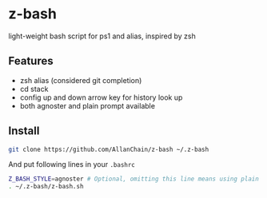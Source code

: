# z-bash
light-weight bash script for ps1 and alias, inspired by zsh

## Features

- zsh alias (considered git completion)
- cd stack
- config up and down arrow key for history look up
- both agnoster and plain prompt available

## Install

```bash
git clone https://github.com/AllanChain/z-bash ~/.z-bash
```
And put following lines in your `.bashrc`
```bash
Z_BASH_STYLE=agnoster # Optional, omitting this line means using plain prompt
. ~/.z-bash/z-bash.sh
```
